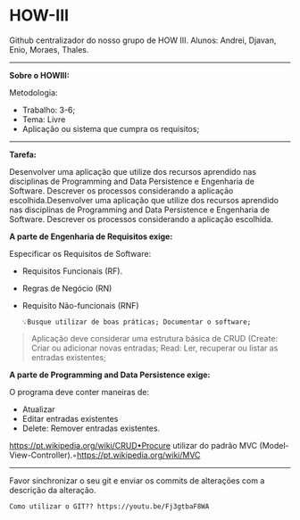 # HOW-III

Github centralizador do nosso grupo de HOW III.
Alunos: 
Andrei, Djavan, Enio, Moraes, Thales.

-------
**Sobre o HOWIII:**

Metodologia:
- Trabalho: 3-6;
- Tema: Livre
- Aplicação ou sistema que cumpra os requisitos;

---

**Tarefa:**

Desenvolver uma aplicação que utilize dos recursos aprendido nas disciplinas de Programming and Data Persistence e Engenharia de Software.  Descrever os processos considerando a aplicação escolhida.Desenvolver uma aplicação que utilize dos recursos aprendido nas disciplinas de Programming and Data Persistence e Engenharia de Software.  Descrever os processos considerando a aplicação escolhida. 

**A parte de Engenharia de Requisitos exige:**

Especificar os Requisitos de Software:
- Requisitos Funcionais (RF).
- Regras de Negócio (RN)
- Requisito Não-funcionais (RNF)
  
      💡Busque utilizar de boas práticas; Documentar o software;

> Aplicação deve considerar uma estrutura básica de CRUD (Create: Criar ou adicionar novas entradas; Read: Ler, recuperar ou listar as entradas existentes; 

**A parte de Programming and Data Persistence exige:**

O programa deve conter maneiras de: 
- Atualizar
- Editar entradas existentes
- Delete: Remover entradas existentes.

https://pt.wikipedia.org/wiki/CRUD•Procure utilizar do padrão MVC (Model-View-Controller).◦https://pt.wikipedia.org/wiki/MVC

-------
Favor sinchronizar o seu git e enviar os commits de alterações com a descrição da alteração.

    Como utilizar o GIT?? https://youtu.be/Fj3gtbaF8WA
